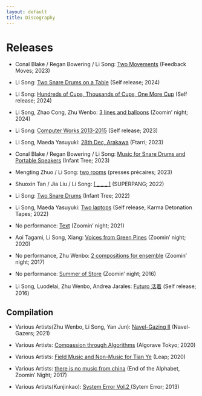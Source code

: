 ```yaml
---
layout: default
title: Discography
---
```

# Releases

* Conal Blake / Regan Bowering / Li Song:
[Two Movements](https://feedbackmoves.bandcamp.com/) (Feedback Moves; 2023)

* Li Song: [Two Snare Drums on a Table](https://lisong.bandcamp.com/album/two-snare-drums-on-a-table) (Self release; 2024)

* Li Song: [Hundreds of Cups, Thousands of Cups, One More Cup](https://lisong.bandcamp.com/album/hundreds-of-cups-thousands-of-cups-one-more-cup) (Self release; 2024)

* Li Song, Zhao Cong, Zhu Wenbo: [3 lines and balloons](https://zoominnight.bandcamp.com/album/3-lines-and-balloons) (Zoomin’ night; 2024)

* Li Song: [
Computer Works 2013​-​2015](https://lisong.bandcamp.com/album/computer-works-2013-2015) (Self release; 2023)

* Li Song, Maeda Yasuyuki: [28th Dec, Arakawa](https://ftarrilabel.bandcamp.com/album/28th-dec-arakawa) (Ftarri; 2023)

* Conal Blake / Regan Bowering / Li Song:
[Music for Snare Drums and Portable Speakers](https://infanttree.bandcamp.com/album/music-for-snare-drums-and-portable-speakers) (Infant Tree; 2023)

* Mengting Zhuo / Li Song: [two rooms](https://pressesprecaires.bandcamp.com/album/two-rooms) (presses précaires; 2023)

* Shuoxin Tan / Jia Liu / Li Song: [[ _ _ _ ]](https://e---e.bandcamp.com/releases) (SUPERPANG; 2022)

* Li Song: [Two Snare Drums](https://infanttree.bandcamp.com/album/two-snare-drums) (Infant Tree; 2022)


* Li Song, Maeda Yasuyuki: [Two laptops](https://lisong.bandcamp.com/album/two-laptops) (Self release, Karma Detonation Tapes; 2022)

* No performance: [Text](https://zoominnight.bandcamp.com/album/text) (Zoomin’ night; 2021)

* Aoi Tagami, Li Song, Xiang: [Voices from Green Pines](https://zoominnight.bandcamp.com/album/voices-from-green-pines) (Zoomin’ night; 2020)

* No performance, Zhu Wenbo: [2 compositions for ensemble](https://zoominnight.bandcamp.com/album/2-compositions-for-ensemble-bike-okra) (Zoomin’ night; 2017)

* No performance: [Summer of Store](https://zoominnight.bandcamp.com/album/summer-of-store) (Zoomin’ night; 2016)

* Li Song, Luodelai, Zhu Wenbo, Andrea Jarales: [Futuro 活着](https://futuro475.bandcamp.com/releases) (Self release; 2016)


## Compilation

* Various Artists(Zhu Wenbo, Li Song, Yan Jun): [Navel​-​Gazing II](https://navelgazers.bandcamp.com/track/blue-square-he-said) (Navel-Gazers; 2021)

* Various Artists: [Compassion through Algorithms](https://algorave-tokyo.bandcamp.com/) (Algorave Tokyo; 2020)

* Various Artists: [Field Music and Non​-Music for Tian Ye](http://leapleapleap.bandcamp.com/) (Leap; 2020)

* Various Artists: [there is no music from china](https://zoominnight.bandcamp.com/album/there-is-no-music-from-china) (End of the Alphabet, Zoomin’ Night; 2017)

* Various Artists(Kunjinkao): [System Error Vol.2 ](https://music.douban.com/subject/25800978/) (Sytem Error; 2013)
